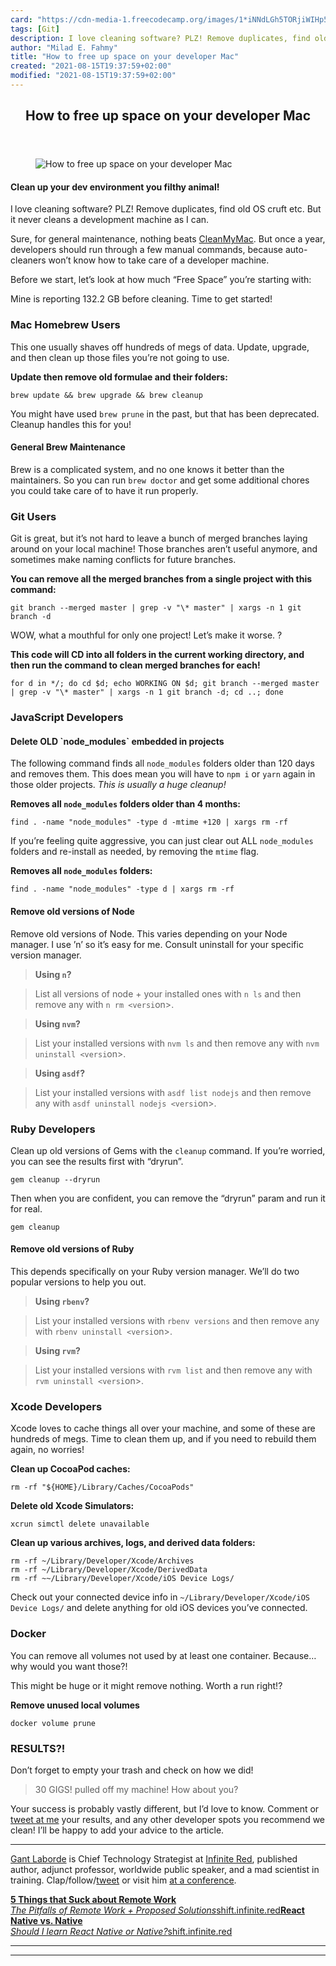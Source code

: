 ```yaml
---
card: "https://cdn-media-1.freecodecamp.org/images/1*iNNdLGh5TORjiWIHp5l0Ng.png"
tags: [Git]
description: I love cleaning software? PLZ! Remove duplicates, find old OS
author: "Milad E. Fahmy"
title: "How to free up space on your developer Mac"
created: "2021-08-15T19:37:59+02:00"
modified: "2021-08-15T19:37:59+02:00"
---
```

<div class="site-wrapper">
<main id="site-main" class="site-main outer">
<div class="inner">
<article class="post-full post tag-git tag-javascript tag-tech tag-productivity tag-mac ">
<header class="post-full-header">
<h1 class="post-full-title">How to free up space on your developer Mac</h1>
</header>
<figure class="post-full-image">
<picture>
<source media="(max-width: 700px)" sizes="1px" srcset="data:image/gif;base64,R0lGODlhAQABAIAAAAAAAP///yH5BAEAAAAALAAAAAABAAEAAAIBRAA7 1w">
<source media="(min-width: 701px)" sizes="(max-width: 800px) 400px,
(max-width: 1170px) 700px,
1400px" srcset="https://cdn-media-1.freecodecamp.org/images/1*iNNdLGh5TORjiWIHp5l0Ng.png 300w,
https://cdn-media-1.freecodecamp.org/images/1*iNNdLGh5TORjiWIHp5l0Ng.png 600w,
https://cdn-media-1.freecodecamp.org/images/1*iNNdLGh5TORjiWIHp5l0Ng.png 1000w,
https://cdn-media-1.freecodecamp.org/images/1*iNNdLGh5TORjiWIHp5l0Ng.png 2000w">
<img onerror="this.style.display='none'" src="https://cdn-media-1.freecodecamp.org/images/1*iNNdLGh5TORjiWIHp5l0Ng.png" alt="How to free up space on your developer Mac">
</picture>
</figure>
<section class="post-full-content">
<div class="post-content">
<h4 id="clean-up-your-dev-environment-you-filthy-animal-">Clean up your dev environment you filthy animal!</h4>
<p>I<strong> </strong>love cleaning software? PLZ! Remove duplicates, find old OS cruft etc. But it never cleans a development machine as I can. </p>
<p>Sure, for general maintenance, nothing beats <a href="https://macpaw.com/cleanmymac" rel="noopener">CleanMyMac</a>. But once a year, developers should run through a few manual commands, because auto-cleaners won’t know how to take care of a developer machine.</p>
<p>Before we start, let’s look at how much “Free Space” you’re starting with:</p>
<p>Mine is reporting 132.2 GB before cleaning. Time to get started!</p>
<h3 id="mac-homebrew-users">Mac Homebrew Users</h3>
<p>This one usually shaves off hundreds of megs of data. Update, upgrade, and then clean up those files you’re not going to use.</p>
<p><strong>Update then remove old formulae and their folders:</strong></p><pre><code>brew update &amp;&amp; brew upgrade &amp;&amp; brew cleanup</code></pre>
<p>You might have used <code>brew prune</code> in the past, but that has been deprecated. Cleanup handles this for you!</p>
<h4 id="general-brew-maintenance">General Brew Maintenance</h4>
<p>Brew is a complicated system, and no one knows it better than the maintainers. So you can run <code>brew doctor</code> and get some additional chores you could take care of to have it run properly.</p>
<h3 id="git-users">Git Users</h3>
<p>Git is great, but it’s not hard to leave a bunch of merged branches laying around on your local machine! Those branches aren’t useful anymore, and sometimes make naming conflicts for future branches.</p>
<p><strong>You can remove all the merged branches from a single project with this command:</strong></p><pre><code>git branch --merged master | grep -v "\* master" | xargs -n 1 git branch -d</code></pre>
<p>WOW, what a mouthful for only one project! Let’s make it worse. ?</p>
<p><strong>This code will CD into all folders in the current working directory, and then run the command to clean merged branches for each!</strong></p><pre><code>for d in */; do cd $d; echo WORKING ON $d; git branch --merged master | grep -v "\* master" | xargs -n 1 git branch -d; cd ..; done</code></pre>
<h3 id="javascript-developers">JavaScript Developers</h3>
<h4 id="delete-old-node_modules-embedded-in-projects">Delete OLD `node_modules` embedded in projects</h4>
<p>The following command finds all <code>node_modules</code> folders older than 120 days and removes them. This does mean you will have to <code>npm i</code> or <code>yarn</code> again in those older projects.<em> This is usually a huge cleanup!</em></p>
<p><strong>Removes all <code>node_modules</code> folders older than 4 months:</strong></p><pre><code>find . -name "node_modules" -type d -mtime +120 | xargs rm -rf</code></pre>
<p>If you’re feeling quite aggressive, you can just clear out ALL <code>node_modules</code> folders and re-install as needed, by removing the <code>mtime</code> flag.</p>
<p><strong>Removes all <code>node_modules</code> folders:</strong></p><pre><code>find . -name "node_modules" -type d | xargs rm -rf</code></pre>
<h4 id="remove-old-versions-of-node">Remove old versions of Node</h4>
<p>Remove old versions of Node. This varies depending on your Node manager. I use ’n’ so it’s easy for me. Consult uninstall for your specific version manager.</p>
<blockquote><strong>Using <code>n</code>?</strong></blockquote>
<blockquote>List all versions of node + your installed ones with <code>n ls</code> and then remove any with <code>n rm &lt;versi</code>on&gt;.</blockquote>
<blockquote><strong>Using <code>nvm</code>?</strong></blockquote>
<blockquote>List your installed versions with <code>nvm ls</code> and then remove any with <code>nvm uninstall &lt;versi</code>on&gt;.</blockquote>
<blockquote><strong>Using <code>asdf</code>?</strong></blockquote>
<blockquote>List your installed versions with <code>asdf list nodejs</code> and then remove any with <code>asdf uninstall nodejs &lt;versi</code>on&gt;.</blockquote>
<h3 id="ruby-developers">Ruby Developers</h3>
<p>Clean up old versions of Gems with the <code>cleanup</code> command. If you’re worried, you can see the results first with “dryrun”.</p><pre><code>gem cleanup --dryrun</code></pre>
<p>Then when you are confident, you can remove the “dryrun” param and run it for real.</p><pre><code>gem cleanup</code></pre>
<h4 id="remove-old-versions-of-ruby">Remove old versions of Ruby</h4>
<p>This depends specifically on your Ruby version manager. We’ll do two popular versions to help you out.</p>
<blockquote><strong>Using <code>rbenv</code>?</strong></blockquote>
<blockquote>List your installed versions with <code>rbenv versions</code> and then remove any with <code>rbenv uninstall &lt;versi</code>on&gt;.</blockquote>
<blockquote><strong>Using <code>rvm</code>?</strong></blockquote>
<blockquote>List your installed versions with <code>rvm list</code> and then remove any with <code>rvm uninstall &lt;versi</code>on&gt;.</blockquote>
<h3 id="xcode-developers">Xcode Developers</h3>
<p>Xcode loves to cache things all over your machine, and some of these are hundreds of megs. Time to clean them up, and if you need to rebuild them again, no worries!</p>
<p><strong>Clean up CocoaPod caches:</strong></p><pre><code>rm -rf "${HOME}/Library/Caches/CocoaPods"</code></pre>
<p><strong>Delete old Xcode Simulators:</strong></p><pre><code>xcrun simctl delete unavailable</code></pre>
<p><strong>Clean up various archives, logs, and derived data folders:</strong></p><pre><code>rm -rf ~/Library/Developer/Xcode/Archives
rm -rf ~/Library/Developer/Xcode/DerivedData
rm -rf ~~/Library/Developer/Xcode/iOS Device Logs/</code></pre>
<p>Check out your connected device info in <code>~/Library/Developer/Xcode/iOS Device Logs/</code> and delete anything for old iOS devices you’ve connected.</p>
<h3 id="docker">Docker</h3>
<p>You can remove all volumes not used by at least one container. Because… why would you want those?!</p>
<p>This might be huge or it might remove nothing. Worth a run right!?</p>
<p><strong>Remove unused local volumes</strong></p><pre><code>docker volume prune</code></pre>
<h3 id="results-">RESULTS?!</h3>
<p>Don’t forget to empty your trash and check on how we did!</p>
<blockquote>30 GIGS! pulled off my machine! How about you?</blockquote>
<p>Your success is probably vastly different, but I’d love to know. Comment or <a href="https://twitter.com/GantLaborde?lang=en" rel="noopener">tweet at me</a> your results, and any other developer spots you recommend we clean! I’ll be happy to add your advice to the article.</p>
<hr>
<p><a href="undefined" rel="noopener">Gant Laborde</a> is Chief Technology Strategist at <a href="http://infinite.red" rel="noopener">Infinite Red</a>, published author, adjunct professor, worldwide public speaker, and a mad scientist in training. Clap/follow/<a href="https://twitter.com/GantLaborde" rel="noopener">tweet</a> or visit him <a href="http://gantlaborde.com/" rel="noopener">at a conference</a>.</p>
<p><a href="https://shift.infinite.red/5-things-that-suck-about-remote-work-506b98dd38f9" rel="noopener"><strong>5 Things that Suck about Remote Work</strong></a><br><a href="https://shift.infinite.red/5-things-that-suck-about-remote-work-506b98dd38f9" rel="noopener"><em>The Pitfalls of Remote Work + Proposed Solutions</em>shift.infinite.red</a><a href="https://shift.infinite.red/react-native-vs-native-ccac6f05346a" rel="noopener"><strong>React Native vs. Native</strong></a><br><a href="https://shift.infinite.red/react-native-vs-native-ccac6f05346a" rel="noopener"><em>Should I learn React Native or Native?</em>shift.infinite.red</a></p>
</div>
<hr>
<hr>
</section>
</article>
</div>
</main>
</div>
<!-- Google Tag Manager (noscript) -->
<!-- End Google Tag Manager (noscript) -->
